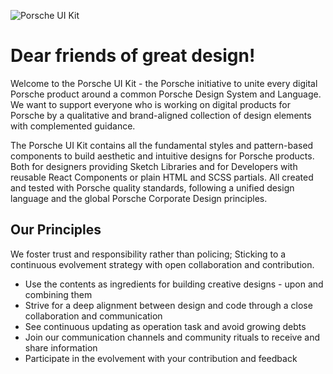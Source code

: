 ![Porsche UI Kit](/assets/img/teaser.jpg)

# Dear friends of great design!  

Welcome to the Porsche UI Kit - the Porsche initiative to unite every digital Porsche product around a common Porsche Design System and Language. We want to support everyone who is working on digital products for Porsche by a qualitative and brand-aligned collection of design elements with complemented guidance.

The Porsche UI Kit contains all the fundamental styles and pattern-based components to build aesthetic and intuitive designs for Porsche products. Both for designers providing Sketch Libraries and for Developers with reusable React Components or plain HTML and SCSS partials. All created and tested with Porsche quality standards, following a unified design language and the global Porsche Corporate Design principles.

## Our Principles
We foster trust and responsibility rather than policing; Sticking to a continuous evolvement strategy with open collaboration and contribution.

* Use the contents as ingredients for building creative designs - upon and combining them
* Strive for a deep alignment between design and code through a close collaboration and communication
* See continuous updating as operation task and avoid growing debts
* Join our communication channels and community rituals to receive and share information
* Participate in the evolvement with your contribution and feedback
